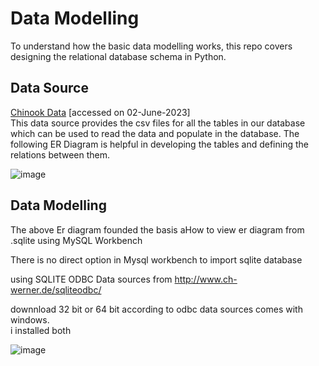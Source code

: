 # Data Modelling 
To understand how the basic data modelling works, this repo covers designing the relational database schema in Python.

## Data Source
[Chinook Data](https://github.com/w3c/csvw/tree/gh-pages/examples/tests/scenarios/chinook) [accessed on 02-June-2023]  
This data source provides the csv files for all the tables in our database which can be used to read the data and populate in the database. The following ER Diagram is helpful in developing the tables and defining the relations between them.

![image](https://github.com/SomiaNasir/Data_Modelling_Basics/assets/125132307/9a471321-0f73-4ef2-82e0-7c5927f8b32d)
## Data Modelling
The above Er diagram founded the basis 
aHow to view er diagram from .sqlite using MySQL Workbench  

There is no direct option in Mysql workbench to import sqlite database  

using SQLITE ODBC Data sources from http://www.ch-werner.de/sqliteodbc/  

downnload 32 bit or 64 bit according to odbc data sources comes with windows.  
i installed both


![image](https://github.com/SomiaNasir/Data_Modelling_Basics/assets/125132307/a0994362-2893-4692-bb4b-e0810af0525f)

